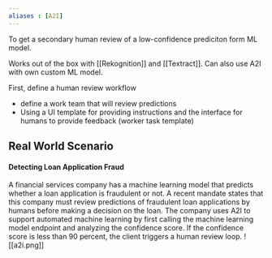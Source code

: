 ```yaml
---
aliases : [A2I]
---
```

To get a secondary human review of a low-confidence prediciton form ML model.

Works out of the box with [[Rekognition]] and [[Textract]].
Can also use A2I with own custom ML model.

First, define a human review workflow
- define a work team that will review predictions
- Using a UI template for providing instructions and the interface for humans to provide feedback (worker task template)

## Real World Scenario
#### Detecting Loan Application Fraud
A financial services company has a machine learning model that predicts whether a loan application is fraudulent or not. A recent mandate states that this company must review predictions of fraudulent loan applications by humans before making a decision on the loan. The company uses A2I to support automated machine learning by first calling the machine learning model endpoint and analyzing the confidence score. If the confidence score is less than 90 percent, the client triggers a human review loop.
![[a2i.png]]